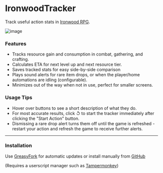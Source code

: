 # IronwoodTracker    

Track useful action stats in [Ironwood RPG](https://ironwoodrpg.com/).

![image](https://github.com/Desperer/IronwoodTracker/assets/2962354/aee5252a-2b7a-45b7-878d-d8e6ebad16c4)

### Features

- Tracks resource gain and consumption in combat, gathering, and crafting.
- Calculates ETA for next level up and next resource tier.
- Saves tracked stats for easy side-by-side comparison
- Plays sound alerts for rare item drops, or when the player/home automations are idling (configurable).
- Minimizes out of the way when not in use, perfect for smaller screens.

### Usage Tips

- Hover over buttons to see a short description of what they do.
- For most accurate results, click &#8634; to start the tracker immediately after clicking the "Start Action" button.
- Dismissing a rare drop alert turns them off until the game is refreshed - restart your action and refresh the game to receive further alerts.


---

### Installation

Use [GreasyFork](https://greasyfork.org/en/scripts/462653-ironwood-tracker) for automatic updates or install manually from [GitHub](https://raw.githubusercontent.com/Desperer/IronwoodTracker/main/IronwoodTracker.js)    

(Requires a userscript manager such as [Tampermonkey](https://chrome.google.com/webstore/detail/tampermonkey/dhdgffkkebhmkfjojejmpbldmpobfkfo))   


